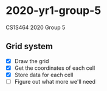 # 2020-yr1-group-5
CS1S464 2020 Group 5

## Grid system
- [x] Draw the grid
- [x] Get the coordinates of each cell
- [x] Store data for each cell
- [ ] Figure out what more we'll need